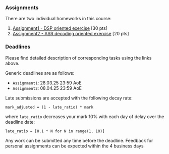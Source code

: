### Assignments

There are two individual homeworks in this course:

1. [Assignment1 - DSP oriented exercise](assignment1/README.md) [30 pts]
2. [Assignment2 - ASR decoding oriented exercise](assignment2/README.md) [20 pts]


### Deadlines

Please find detailed description of corresponding tasks using the links above.

Generic deadlines are as follows:
- `Assignment1`:   28.03.25  23:59 AoE
- `Assignment2`:   08.04.25  23:59 AoE

Late submissions are accepted with the following decay rate:
```
mark_adjusted = (1 - late_ratio) * mark
```

where `late_ratio` decreases your mark 10% with each day of delay over the deadline date:
```
late_ratio = [0.1 * N for N in range(1, 10)]
```

Any work can be submitted any time before the deadline. Feedback for personal assignments
can be expected within the 4 business days